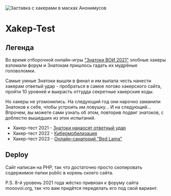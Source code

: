 ![Заставка с хакерами в масках Анонимусов](/blob/main/public/images/anons.jpg)
# Xakep-Test

## Легенда

Во время отборочной онлайн-игры ["Знатоки ВОИ 2021"](https://mooovoi.org/forum/index.php?topic=15633.msg41111#msg41111) злобные хакеры взломали форум и Знатокам пришлось гадать их мудрёные головоломки.  

Самые умные Знатоки вышли в финал и им выпала честь нанести хакерам ответый удар - пробраться в самое логово хакерского сайта, пройти 10 уровней и выкрасть оттудда секретные хакерские коды.

Но хакеры не угомонились. На следующий год они нарочно заманили Знатоков к себе, чтобы устроить им ловушку... И на следующий... Впрочем, вы можете сами узнать об этом, повторив подвиг знатоков, с доблестю вышедших из этих испытаний.

- Хакер-тест 2021 - [Знатоки нанаосят ответный удар](https://xakep.mooovoi.org/)
- Хакер-тест 2022 - [Кибермобилизация](https://xakep.mooovoi.org/2022mobile/)
- Хакер-тест 2023 - [Онлайн-санаторий "Bed Lama"](https://xakep.mooovoi.org/2023bl/)

## Deploy

Сайт написан на PHP, так что достаточно просто скопировать содержимое папки public в корень скоего сайта.

P.S. 8-й уровень 2021 года жёстко привязан к форуму сайта mooovoi.org, так что вам придётся переделать его под свой вариант. 
